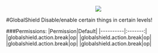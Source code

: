 <p align="center">
  <img src="https://raw.githubusercontent.com/Gamecrafter/PocketMine-Plugins/master/GlobalShield/images/icon.png?raw=true"/>
</p>
#GlobalShield
Disable/enable certain things in certain levels!

###Permissions:
|Permission|Default|
|----------|:-------:|
|globalshield.action.break|op|
|globalshield.action.break|op|
|globalshield.action.break|op|
|globalshield.action.break|op|
